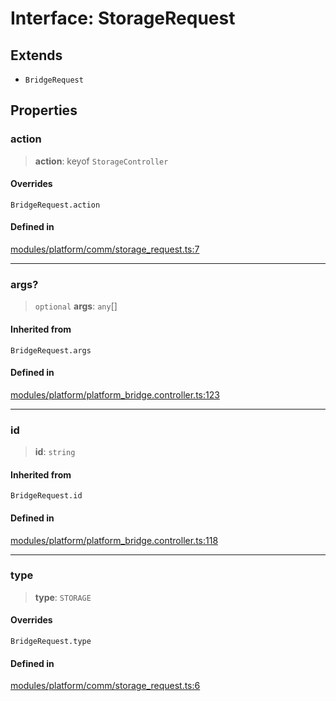 # Interface: StorageRequest

## Extends

- `BridgeRequest`

## Properties

### action

> **action**: keyof `StorageController`

#### Overrides

`BridgeRequest.action`

#### Defined in

[modules/platform/comm/storage\_request.ts:7](https://github.com/btwld/vxdk/blob/f0c08b605fe2b92843fdce69d1d8f956007afe49/src/modules/platform/comm/storage_request.ts#L7)

***

### args?

> `optional` **args**: `any`[]

#### Inherited from

`BridgeRequest.args`

#### Defined in

[modules/platform/platform\_bridge.controller.ts:123](https://github.com/btwld/vxdk/blob/f0c08b605fe2b92843fdce69d1d8f956007afe49/src/modules/platform/platform_bridge.controller.ts#L123)

***

### id

> **id**: `string`

#### Inherited from

`BridgeRequest.id`

#### Defined in

[modules/platform/platform\_bridge.controller.ts:118](https://github.com/btwld/vxdk/blob/f0c08b605fe2b92843fdce69d1d8f956007afe49/src/modules/platform/platform_bridge.controller.ts#L118)

***

### type

> **type**: `STORAGE`

#### Overrides

`BridgeRequest.type`

#### Defined in

[modules/platform/comm/storage\_request.ts:6](https://github.com/btwld/vxdk/blob/f0c08b605fe2b92843fdce69d1d8f956007afe49/src/modules/platform/comm/storage_request.ts#L6)
